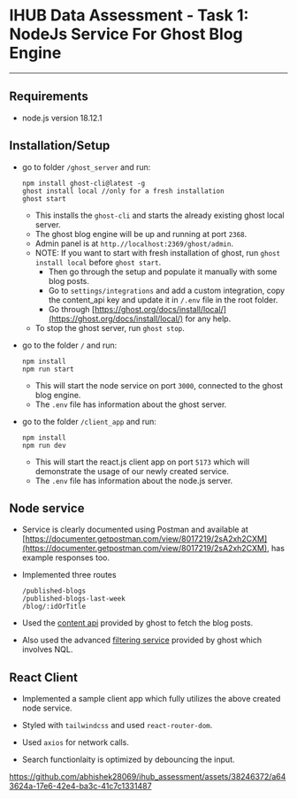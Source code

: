 # IHUB Data Assessment - Task 1: NodeJs Service For Ghost Blog Engine

---

## Requirements

- node.js version 18.12.1

## Installation/Setup

- go to folder `/ghost_server` and run:
  ```
  npm install ghost-cli@latest -g
  ghost install local //only for a fresh installation
  ghost start
  ```
  - This installs the `ghost-cli` and starts the already existing ghost local server.
  - The ghost blog engine will be up and running at port `2368`.
  - Admin panel is at `http.//localhost:2369/ghost/admin`.
  - NOTE: If you want to start with fresh installation of ghost, run `ghost install local` before `ghost start`.
    - Then go through the setup and populate it manually with some blog posts.
    - Go to `settings/integrations` and add a custom integration, copy the content_api key and update it in `/.env` file in the root folder.
    - Go through [https://ghost.org/docs/install/local/](https://ghost.org/docs/install/local/) for any help.
  - To stop the ghost server, run `ghost stop`.
- go to the folder `/` and run:

  ```
  npm install
  npm run start
  ```

  - This will start the node service on port `3000`, connected to the ghost blog engine.
  - The `.env` file has information about the ghost server.

- go to the folder `/client_app` and run:
  ```
  npm install
  npm run dev
  ```
  - This will start the react.js client app on port `5173` which will demonstrate the usage of our newly created service.
  - The `.env` file has information about the node.js server.

## Node service
- Service is clearly documented using Postman and available at [https://documenter.getpostman.com/view/8017219/2sA2xh2CXM](https://documenter.getpostman.com/view/8017219/2sA2xh2CXM), has example responses too.
- Implemented three routes
  ```
  /published-blogs
  /published-blogs-last-week
  /blog/:idOrTitle
  ```
- Used the [content api](https://ghost.org/docs/content-api/) provided by ghost to fetch the blog posts.



- Also used the advanced [filtering service](https://ghost.org/docs/content-api/#filtering) provided by ghost which involves NQL.

## React Client

- Implemented a sample client app which fully utilizes the above created node service.



- Styled with `tailwindcss` and used `react-router-dom`.
- Used `axios` for network calls.
- Search functionlaity is optimized by debouncing the input.

https://github.com/abhishek28069/ihub_assessment/assets/38246372/a643624a-17e6-42e4-ba3c-41c7c1331487

